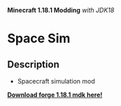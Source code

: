 **Minecraft 1.18.1 Modding**
*with JDK18*

# Space Sim

## **Description**
 - Spacecraft simulation mod



[**Download forge 1.18.1 mdk here!**](https://files.minecraftforge.net/net/minecraftforge/forge/)
